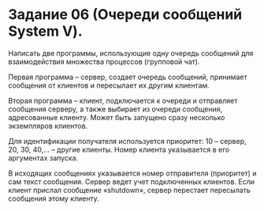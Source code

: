# Задание 06 (Очереди сообщений System V).
Написать две программы, использующие одну очередь сообщений для
взаимодействия множества процессов (групповой чат).

Первая программа – сервер, создает очередь сообщений, принимает
сообщения от клиентов и пересылает их другим клиентам.

Вторая программа – клиент, подключается к очереди и отправляет
сообщения серверу, а также выбирает из очереди сообщения, адресованные
клиенту. Может быть запущено сразу несколько экземпляров клиентов.

Для идентификации получателя используется приоритет: 10 – сервер,
20, 30, 40,… – другие клиенты. Номер клиента указывается в его аргументах
запуска.

В исходящих сообщениях указывается номер отправителя (приоритет)
и сам текст сообщения. Сервер ведет учет подключенных клиентов. Если
клиент прислал сообщение «shutdown», сервер перестает пересылать
сообщения этому клиенту.